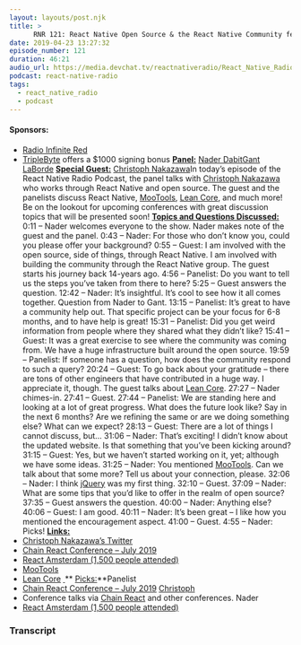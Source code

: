 ```yaml
---
layout: layouts/post.njk
title: >
      RNR 121: React Native Open Source & the React Native Community feat. Christoph Nakazawa
date: 2019-04-23 13:27:32
episode_number: 121
duration: 46:21
audio_url: https://media.devchat.tv/reactnativeradio/React_Native_Radio_Episode_121.mp3
podcast: react-native-radio
tags: 
  - react_native_radio
  - podcast
---
```


#### **Sponsors:**

- [Radio Infinite Red](http://radio.infinite.red/)
- [TripleByte](https://triplebyte.com/reactradio) offers a $1000 signing bonus
**<u>Panel:</u>** [Nader Dabit](https://twitter.com/dabit3)[Gant LaBorde](http://gantlaborde.com) **<u>Special Guest:</u>** [Christoph Nakazawa](https://twitter.com/cpojer)In today’s episode of the React Native Radio Podcast, the panel talks with [Christoph Nakazawa](https://twitter.com/cpojer) who works through React Native and open source. The guest and the panelists discuss React Native, [MooTools](https://mootools.net/), [Lean Core](https://github.com/facebook/react-native/issues/23313), and much more! Be on the lookout for upcoming conferences with great discussion topics that will be presented soon! **<u>Topics and Questions Discussed:</u>** 0:11 – Nader welcomes everyone to the show. Nader makes note of the guest and the panel. 0:43 – Nader: For those who don’t know you, could you please offer your background? 0:55 – Guest: I am involved with the open source, side of things, through React Native. I am involved with building the community through the React Native group. The guest starts his journey back 14-years ago. 4:56 – Panelist: Do you want to tell us the steps you’ve taken from there to here? 5:25 – Guest answers the question. 12:42 – Nader: It’s insightful. It’s cool to see how it all comes together. Question from Nader to Gant. 13:15 – Panelist: It’s great to have a community help out. That specific project can be your focus for 6-8 months, and to have help is great! 15:31 – Panelist: Did you get weird information from people where they shared what they didn’t like? 15:41 – Guest: It was a great exercise to see where the community was coming from. We have a huge infrastructure built around the open source. 19:59 – Panelist: If someone has a question, how does the community respond to such a query? 20:24 – Guest: To go back about your gratitude – there are tons of other engineers that have contributed in a huge way. I appreciate it, though. The guest talks about [Lean Core](https://github.com/facebook/react-native/issues/23313). 27:27 – Nader chimes-in. 27:41 – Guest. 27:44 – Panelist: We are standing here and looking at a lot of great progress. What does the future look like? Say in the next 6 months? Are we refining the same or are we doing something else? What can we expect? 28:13 – Guest: There are a lot of things I cannot discuss, but... 31:06 – Nader: That’s exciting! I didn’t know about the updated website. Is that something that you’ve been kicking around? 31:15 – Guest: Yes, but we haven’t started working on it, yet; although we have some ideas. 31:25 – Nader: You mentioned [MooTools](https://mootools.net/). Can we talk about that some more? Tell us about your connection, please. 32:06 – Nader: I think [jQuery](https://jquery.com) was my first thing. 32:10 – Guest. 37:09 – Nader: What are some tips that you’d like to offer in the realm of open source? 37:35 – Guest answers the question. 40:00 – Nader: Anything else? 40:06 – Guest: I am good. 40:11 – Nader: It’s been great – I like how you mentioned the encouragement aspect. 41:00 – Guest. 4:55 – Nader: Picks! **<u>Links:</u>**
- [Christoph Nakazawa’s Twitter](https://twitter.com/cpojer)
- [Chain React Conference – July 2019](https://infinite.red/ChainReactConf)
- [React Amsterdam (1,500 people attended)](https://react.amsterdam)
- [MooTools](https://mootools.net/)
- [Lean Core](https://github.com/facebook/react-native/issues/23313)
**<u> </u>**** <u>Picks:</u>**Panelist
- [Chain React Conference – July 2019](https://infinite.red/ChainReactConf)
[Christoph](https://twitter.com/cpojer)
- Conference talks via [Chain React](https://infinite.red/ChainReactConf) and other conferences.
Nader
- [React Amsterdam (1,500 people attended)](https://react.amsterdam)


### Transcript


